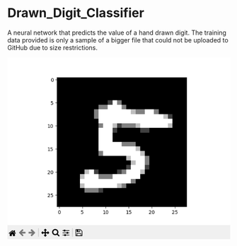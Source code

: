 # Drawn_Digit_Classifier
A neural network that predicts the value of a hand drawn digit. The training data provided is only a sample of a bigger file that could not be uploaded to GitHub due to size restrictions.

![plot](./Thumbnail.png)
